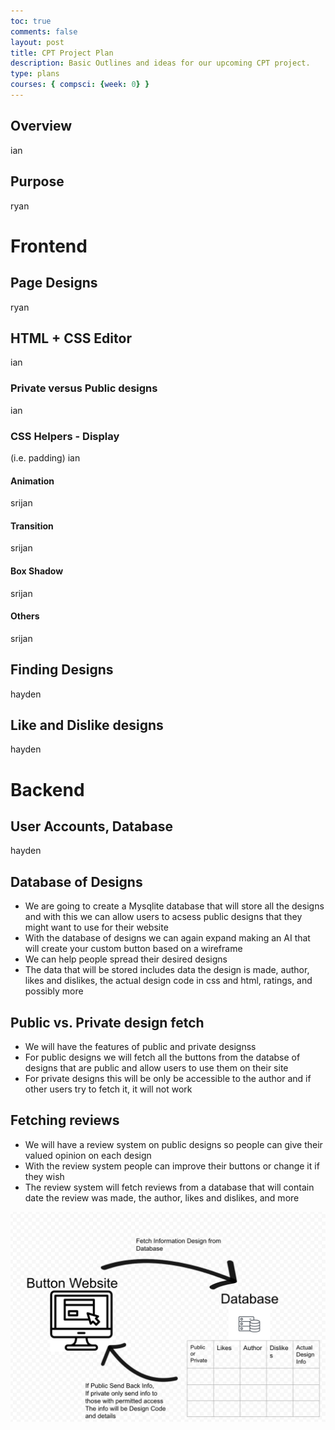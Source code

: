 ```yaml
---
toc: true
comments: false
layout: post
title: CPT Project Plan
description: Basic Outlines and ideas for our upcoming CPT project.
type: plans
courses: { compsci: {week: 0} }
---
```


## Overview
ian
## Purpose
ryan
# Frontend
## Page Designs
ryan
## HTML + CSS Editor
ian
### Private versus Public designs
ian
### CSS Helpers - Display
(i.e. padding)
ian
#### Animation
srijan
#### Transition
srijan
#### Box Shadow
srijan
#### Others
srijan
## Finding Designs
hayden
## Like and Dislike designs
hayden

# Backend
## User Accounts, Database
hayden
## Database of Designs
- We are going to create a Mysqlite database that will store all the designs and with this we can allow users to acsess public designs that they might want to use for their website
- With the database of designs we can again expand making an AI that will create your custom button based on a wireframe
- We can help people spread their desired designs
- The data that will be stored includes data the design is made, author, likes and dislikes, the actual design code in css and html, ratings, and possibly more
## Public vs. Private design fetch
- We will have the features of public and private designss
- For public designs we will fetch all the buttons from the databse of designs that are public and allow users to use them on their site
- For private designs this will be only be accessible to the author and if other users try to fetch it, it will not work
## Fetching reviews
- We will have a review system on public designs so people can give their valued opinion on each design
- With the review system people can improve their buttons or change it if they wish
- The review system will fetch reviews from a database that will contain date the review was made, the author, likes and dislikes, and more

![](images/IdeationAImageDiagramBackend.png)